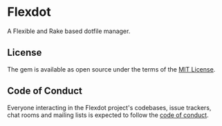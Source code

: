 # Flexdot

A Flexible and Rake based dotfile manager.

## License

The gem is available as open source under the terms of the [MIT License](https://opensource.org/licenses/MIT).

## Code of Conduct

Everyone interacting in the Flexdot project's codebases, issue trackers, chat rooms and mailing lists is expected to follow the [code of conduct](https://github.com/hidakatsuya/flexdot/blob/master/CODE_OF_CONDUCT.md).

